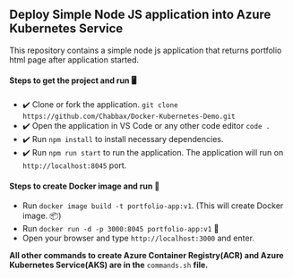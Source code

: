 ## Deploy Simple Node JS application into Azure Kubernetes Service

This repository contains a simple node js application that returns portfolio html page after application started.

#### Steps to get the project and run :desktop_computer:

- :heavy_check_mark: Clone or fork the application. `git clone https://github.com/Chabbax/Docker-Kubernetes-Demo.git`
- :heavy_check_mark: Open the application in VS Code or any other code editor `code .`
- :heavy_check_mark: Run `npm install` to install necessary dependencies.
- :heavy_check_mark: Run `npm run start` to run the application. The application will run on `http://localhost:8045` port.

#### Steps to create Docker image and run :whale:

- Run `docker image build -t portfolio-app:v1`. (This will create Docker image. :package:)
- Run `docker run -d -p 3000:8045 portfolio-app:v1` :rocket:
- Open your browser and type `http://localhost:3000` and enter.

**All other commands to create Azure Container Registry(ACR) and Azure Kubernetes Service(AKS) are in the** `commands.sh` **file.**
